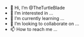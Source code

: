 - 👋 Hi, I’m @TheTurtleBlade
- 👀 I’m interested in ...
- 🌱 I’m currently learning ...
- 💞️ I’m looking to collaborate on ...
- 📫 How to reach me ...

<!---
TheTurtleBlade/TheTurtleBlade is a ✨ special ✨ repository because its `README.md` (this file) appears on your GitHub profile.
You can click the Preview link to take a look at your changes.
--->
